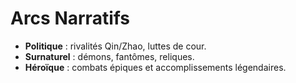 # Arcs Narratifs
- **Politique** : rivalités Qin/Zhao, luttes de cour.
- **Surnaturel** : démons, fantômes, reliques.
- **Héroïque** : combats épiques et accomplissements légendaires.
